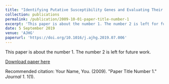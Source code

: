 ```yaml
---
title: "Identifying Putative Susceptibility Genes and Evaluating Their Associations with Somatic Mutations in Human Cancers"
collection: publications
permalink: /publication/2009-10-01-paper-title-number-1
excerpt: 'This paper is about the number 1. The number 2 is left for future work.'
date: 5 September 2019
venue: 'AJHG'
paperurl: 'https://doi.org/10.1016/j.ajhg.2019.07.006'
---
```

This paper is about the number 1. The number 2 is left for future work.

[Download paper here](http://academicpages.github.io/files/paper1.pdf)

Recommended citation: Your Name, You. (2009). "Paper Title Number 1." <i>Journal 1</i>. 1(1).
